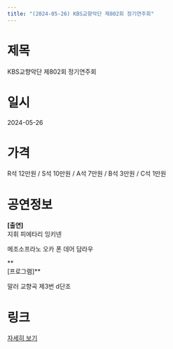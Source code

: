 ```yaml
---
title: "(2024-05-26) KBS교향악단 제802회 정기연주회"
---
```


# 제목
KBS교향악단 제802회 정기연주회

# 일시
2024-05-26

# 가격
R석 12만원 / S석 10만원 / A석 7만원 / B석 3만원 / C석 1만원

# 공연정보
**[출연]**    
지휘 피에타리 잉키넨  
  
메조소프라노 오카 폰 데어 담라우  
  
**    
[프로그램]**  
  
말러 교향곡 제3번 d단조  
  


# 링크
[자세히 보기](https://www.sac.or.kr/site/main/show/show_view?SN=62200 "https://www.sac.or.kr/site/main/show/show_view?SN=62200")
